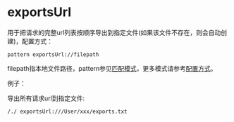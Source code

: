 # exportsUrl

用于把请求的完整url列表按顺序导出到指定文件(如果该文件不存在，则会自动创建)，配置方式：

	pattern exportsUrl://filepath
	
filepath指本地文件路径，pattern参见[匹配模式](../pattern.html)，更多模式请参考[配置方式](../mode.html)。

例子：

导出所有请求url到指定文件:

	/./ exportsUrl:///User/xxx/exports.txt
